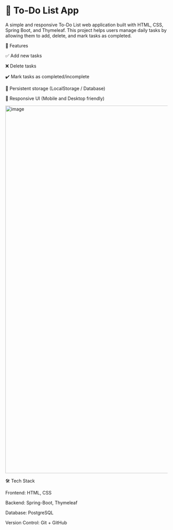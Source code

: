 # 📝 To-Do List App

A simple and responsive To-Do List web application built with HTML, CSS, Spring Boot, and Thymeleaf. This project helps users manage daily tasks by allowing them to add, delete, and mark tasks as completed.

🚀 Features

✅ Add new tasks

❌ Delete tasks

✔️ Mark tasks as completed/incomplete

📁 Persistent storage (LocalStorage / Database)

📱 Responsive UI (Mobile and Desktop friendly)

<img width="1143" alt="image" src="https://github.com/user-attachments/assets/0c6033f9-0fe9-48d0-b10c-13834a88fd14" />

🛠️ Tech Stack

Frontend: HTML, CSS

Backend: Spring-Boot, Thymeleaf

Database: PostgreSQL

Version Control: Git + GitHub
